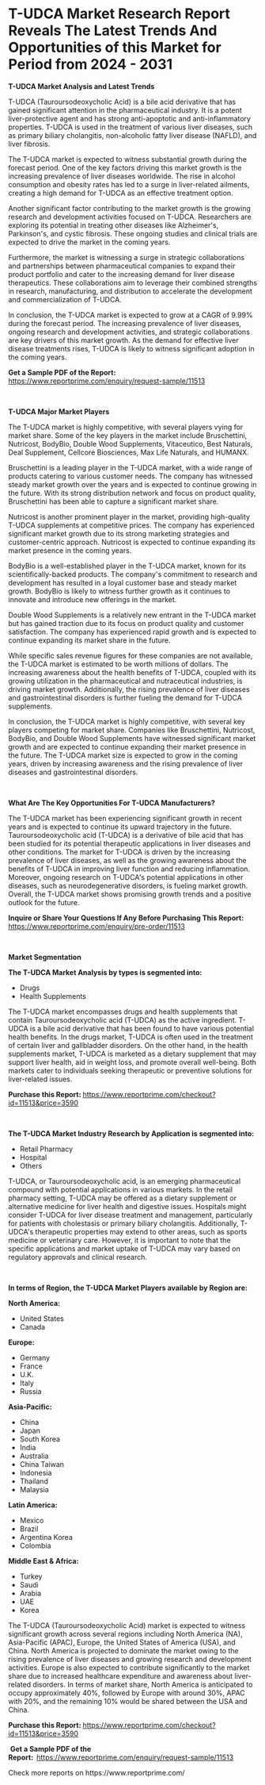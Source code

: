 <p><h1>T-UDCA Market Research Report Reveals The Latest Trends And Opportunities of this Market for Period from 2024 - 2031</h1></p><p><strong>T-UDCA Market Analysis and Latest Trends</strong></p>
<p><p>T-UDCA (Tauroursodeoxycholic Acid) is a bile acid derivative that has gained significant attention in the pharmaceutical industry. It is a potent liver-protective agent and has strong anti-apoptotic and anti-inflammatory properties. T-UDCA is used in the treatment of various liver diseases, such as primary biliary cholangitis, non-alcoholic fatty liver disease (NAFLD), and liver fibrosis.</p><p>The T-UDCA market is expected to witness substantial growth during the forecast period. One of the key factors driving this market growth is the increasing prevalence of liver diseases worldwide. The rise in alcohol consumption and obesity rates has led to a surge in liver-related ailments, creating a high demand for T-UDCA as an effective treatment option.</p><p>Another significant factor contributing to the market growth is the growing research and development activities focused on T-UDCA. Researchers are exploring its potential in treating other diseases like Alzheimer's, Parkinson's, and cystic fibrosis. These ongoing studies and clinical trials are expected to drive the market in the coming years.</p><p>Furthermore, the market is witnessing a surge in strategic collaborations and partnerships between pharmaceutical companies to expand their product portfolio and cater to the increasing demand for liver disease therapeutics. These collaborations aim to leverage their combined strengths in research, manufacturing, and distribution to accelerate the development and commercialization of T-UDCA.</p><p>In conclusion, the T-UDCA market is expected to grow at a CAGR of 9.99% during the forecast period. The increasing prevalence of liver diseases, ongoing research and development activities, and strategic collaborations are key drivers of this market growth. As the demand for effective liver disease treatments rises, T-UDCA is likely to witness significant adoption in the coming years.</p></p>
<p><strong>Get a Sample PDF of the Report:&nbsp;</strong> <a href="https://www.reportprime.com/enquiry/request-sample/11513">https://www.reportprime.com/enquiry/request-sample/11513</a></p>
<p>&nbsp;</p>
<p><strong>T-UDCA Major Market Players</strong></p>
<p><p>The T-UDCA market is highly competitive, with several players vying for market share. Some of the key players in the market include Bruschettini, Nutricost, BodyBio, Double Wood Supplements, Vitaceutico, Best Naturals, Deal Supplement, Cellcore Biosciences, Max Life Naturals, and HUMANX.</p><p>Bruschettini is a leading player in the T-UDCA market, with a wide range of products catering to various customer needs. The company has witnessed steady market growth over the years and is expected to continue growing in the future. With its strong distribution network and focus on product quality, Bruschettini has been able to capture a significant market share.</p><p>Nutricost is another prominent player in the market, providing high-quality T-UDCA supplements at competitive prices. The company has experienced significant market growth due to its strong marketing strategies and customer-centric approach. Nutricost is expected to continue expanding its market presence in the coming years.</p><p>BodyBio is a well-established player in the T-UDCA market, known for its scientifically-backed products. The company's commitment to research and development has resulted in a loyal customer base and steady market growth. BodyBio is likely to witness further growth as it continues to innovate and introduce new offerings in the market.</p><p>Double Wood Supplements is a relatively new entrant in the T-UDCA market but has gained traction due to its focus on product quality and customer satisfaction. The company has experienced rapid growth and is expected to continue expanding its market share in the future.</p><p>While specific sales revenue figures for these companies are not available, the T-UDCA market is estimated to be worth millions of dollars. The increasing awareness about the health benefits of T-UDCA, coupled with its growing utilization in the pharmaceutical and nutraceutical industries, is driving market growth. Additionally, the rising prevalence of liver diseases and gastrointestinal disorders is further fueling the demand for T-UDCA supplements.</p><p>In conclusion, the T-UDCA market is highly competitive, with several key players competing for market share. Companies like Bruschettini, Nutricost, BodyBio, and Double Wood Supplements have witnessed significant market growth and are expected to continue expanding their market presence in the future. The T-UDCA market size is expected to grow in the coming years, driven by increasing awareness and the rising prevalence of liver diseases and gastrointestinal disorders.</p></p>
<p>&nbsp;</p>
<p><strong>What Are The Key Opportunities For T-UDCA Manufacturers?</strong></p>
<p><p>The T-UDCA market has been experiencing significant growth in recent years and is expected to continue its upward trajectory in the future. Tauroursodeoxycholic acid (T-UDCA) is a derivative of bile acid that has been studied for its potential therapeutic applications in liver diseases and other conditions. The market for T-UDCA is driven by the increasing prevalence of liver diseases, as well as the growing awareness about the benefits of T-UDCA in improving liver function and reducing inflammation. Moreover, ongoing research on T-UDCA's potential applications in other diseases, such as neurodegenerative disorders, is fueling market growth. Overall, the T-UDCA market shows promising growth trends and a positive outlook for the future.</p></p>
<p><strong>Inquire or Share Your Questions If Any Before Purchasing This Report:</strong> <a href="https://www.reportprime.com/enquiry/pre-order/11513">https://www.reportprime.com/enquiry/pre-order/11513</a></p>
<p>&nbsp;</p>
<p><strong>Market Segmentation</strong></p>
<p><strong>The T-UDCA Market Analysis by types is segmented into:</strong></p>
<p><ul><li>Drugs</li><li>Health Supplements</li></ul></p>
<p><p>The T-UDCA market encompasses drugs and health supplements that contain Tauroursodeoxycholic acid (T-UDCA) as the active ingredient. T-UDCA is a bile acid derivative that has been found to have various potential health benefits. In the drugs market, T-UDCA is often used in the treatment of certain liver and gallbladder disorders. On the other hand, in the health supplements market, T-UDCA is marketed as a dietary supplement that may support liver health, aid in weight loss, and promote overall well-being. Both markets cater to individuals seeking therapeutic or preventive solutions for liver-related issues.</p></p>
<p><strong>Purchase this Report:&nbsp;</strong><a href="https://www.reportprime.com/checkout?id=11513&price=3590">https://www.reportprime.com/checkout?id=11513&price=3590</a></p>
<p>&nbsp;</p>
<p><strong>The T-UDCA Market Industry Research by Application is segmented into:</strong></p>
<p><ul><li>Retail Pharmacy</li><li>Hospital</li><li>Others</li></ul></p>
<p><p>T-UDCA, or Tauroursodeoxycholic acid, is an emerging pharmaceutical compound with potential applications in various markets. In the retail pharmacy setting, T-UDCA may be offered as a dietary supplement or alternative medicine for liver health and digestive issues. Hospitals might consider T-UDCA for liver disease treatment and management, particularly for patients with cholestasis or primary biliary cholangitis. Additionally, T-UDCA's therapeutic properties may extend to other areas, such as sports medicine or veterinary care. However, it is important to note that the specific applications and market uptake of T-UDCA may vary based on regulatory approvals and clinical research.</p></p>
<p>&nbsp;</p>
<p><strong>In terms of Region, the T-UDCA Market Players available by Region are:</strong></p>
<p>
    <p> <strong> North America: </strong>
        <ul>
            <li>United States</li>
            <li>Canada</li>
        </ul>
        </p> 
    <p> <strong> Europe: </strong>
        <ul>
            <li>Germany</li>
            <li>France</li>
            <li>U.K.</li>
            <li>Italy</li>
            <li>Russia</li>
        </ul>
        </p> 
    <p> <strong> Asia-Pacific: </strong>
        <ul>
            <li>China</li>
            <li>Japan</li>
            <li>South Korea</li>
            <li>India</li>
            <li>Australia</li>
            <li>China Taiwan</li>
            <li>Indonesia</li>
            <li>Thailand</li>
            <li>Malaysia</li>
        </ul>
        </p> 
    <p> <strong> Latin America: </strong>
        <ul>
            <li>Mexico</li>
            <li>Brazil</li>
            <li>Argentina Korea</li>
            <li>Colombia</li>
        </ul>
        </p> 
    <p> <strong> Middle East & Africa: </strong>
        <ul>
            <li>Turkey</li>
            <li>Saudi</li>
            <li>Arabia</li>
            <li>UAE</li>
            <li>Korea</li>
        </ul>
    </p>
    </p>
<p><p>The T-UDCA (Tauroursodeoxycholic Acid) market is expected to witness significant growth across several regions including North America (NA), Asia-Pacific (APAC), Europe, the United States of America (USA), and China. North America is projected to dominate the market owing to the rising prevalence of liver diseases and growing research and development activities. Europe is also expected to contribute significantly to the market share due to increased healthcare expenditure and awareness about liver-related disorders. In terms of market share, North America is anticipated to occupy approximately 40%, followed by Europe with around 30%, APAC with 20%, and the remaining 10% would be shared between the USA and China.</p></p>
<p><strong>Purchase this Report: </strong><a href="https://www.reportprime.com/checkout?id=11513&price=3590">https://www.reportprime.com/checkout?id=11513&price=3590</a></p>
<p>&nbsp;<strong>Get a Sample PDF of the Report:&nbsp;&nbsp;</strong><a href="https://www.reportprime.com/enquiry/request-sample/11513">https://www.reportprime.com/enquiry/request-sample/11513</a></p>
<p><strong></strong></p>
<p>Check more reports on https://www.reportprime.com/</p>